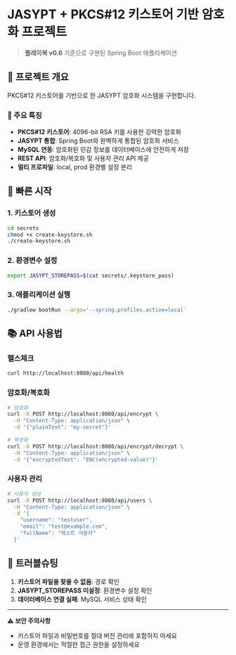 # JASYPT + PKCS#12 키스토어 기반 암호화 프로젝트

> **플레이북 v0.6** 기준으로 구현된 Spring Boot 애플리케이션

## 🎯 프로젝트 개요

PKCS#12 키스토어를 기반으로 한 JASYPT 암호화 시스템을 구현합니다.

### 🔐 주요 특징

- **PKCS#12 키스토어**: 4096-bit RSA 키를 사용한 강력한 암호화
- **JASYPT 통합**: Spring Boot와 완벽하게 통합된 암호화 서비스
- **MySQL 연동**: 암호화된 민감 정보를 데이터베이스에 안전하게 저장
- **REST API**: 암호화/복호화 및 사용자 관리 API 제공
- **멀티 프로파일**: local, prod 환경별 설정 분리

## 🚀 빠른 시작

### 1. 키스토어 생성

```bash
cd secrets
chmod +x create-keystore.sh
./create-keystore.sh
```

### 2. 환경변수 설정

```bash
export JASYPT_STOREPASS=$(cat secrets/.keystore_pass)
```

### 3. 애플리케이션 실행

```bash
./gradlew bootRun --args='--spring.profiles.active=local'
```

## 📚 API 사용법

### 헬스체크
```bash
curl http://localhost:8080/api/health
```

### 암호화/복호화
```bash
# 암호화
curl -X POST http://localhost:8080/api/encrypt \
  -H "Content-Type: application/json" \
  -d '{"plainText": "my-secret"}'

# 복호화
curl -X POST http://localhost:8080/api/encrypt/decrypt \
  -H "Content-Type: application/json" \
  -d '{"encryptedText": "ENC(encrypted-value)"}'
```

### 사용자 관리
```bash
# 사용자 생성
curl -X POST http://localhost:8080/api/users \
  -H "Content-Type: application/json" \
  -d '{
    "username": "testuser",
    "email": "test@example.com",
    "fullName": "테스트 사용자"
  }'
```

## 🔧 트러블슈팅

1. **키스토어 파일을 찾을 수 없음**: 경로 확인
2. **JASYPT_STOREPASS 미설정**: 환경변수 설정 확인
3. **데이터베이스 연결 실패**: MySQL 서비스 상태 확인

---

**⚠️ 보안 주의사항**

- 키스토어 파일과 비밀번호를 절대 버전 관리에 포함하지 마세요
- 운영 환경에서는 적절한 접근 권한을 설정하세요
